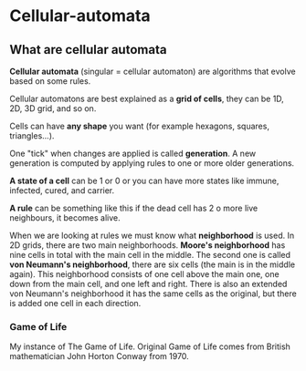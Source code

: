 # Cellular-automata
## What are cellular automata
**Cellular automata** (singular = cellular automaton) are algorithms that evolve based on some rules. 

Cellular automatons are best explained as a **grid of cells**, they can be 1D, 2D, 3D grid, and so on. 

Cells can have **any shape** you want (for example hexagons, squares, triangles...). 

One "tick" when changes are applied is called **generation**. A new generation is computed by applying rules to one or more older generations. 

**A state of a cell** can be 1 or 0 or you can have more states like immune, infected, cured, and carrier. 

**A rule** can be something like this if the dead cell has 2 o more live neighbours, it becomes alive. 

When we are looking at rules we must know what **neighborhood** is used. In 2D grids, there are two main neighborhoods. **Moore's neighborhood** has nine cells in total with the main cell in the middle. The second one is called **von Neumann's neighborhood**, there are six cells (the main is in the middle again). This neighborhood consists of one cell above the main one, one down from the main cell, and one left and right. There is also an extended von Neumann's neighborhood it has the same cells as the original, but there is added one cell in each direction.

### Game of Life
My instance of The Game of Life. Original Game of Life comes from British mathematician John Horton Conway from 1970.
